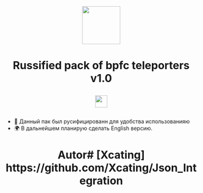  <div id="header" align="center">

  <img src="https://99px.ru/sstorage/3/2018/03/temp_image_31603180002247982564.gif" width="100"/>

   </div>

<h1 align="center"> Russified pack of bpfc teleporters v1.0 </a> 

<img src="https://github.com/blackcater/blackcater/raw/main/images/Hi.gif" height="32"/></h1>

###
- 📝 Данный пак был русифицированн для удобства использованияю
- 🌍 В дальнейшем планирую сделать English  версию.
<h1 align="center"> Autor# [Xcating] </a> 

 <div id="header" align="center">
      https://github.com/Xcating/Json_Integration
</div>

